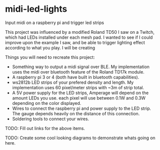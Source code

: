 # midi-led-lights
Input midi on a raspberry pi and trigger led strips

This project was influenced by a modified Roland TD50 I saw on a Twitch, which had LEDs installed under each mesh pad. I wanted to see if I could improve upon the example I saw, and be able to trigger lighting effect according to what you play. I will be creating 

Things you will need to recreate this project:
- Something way to output a midi signal over BLE. My implementation uses the midi over bluetooth feature of the Roland TD17k module.
- A raspberry pi 3 or 4 (both have built in bluetooth capabilities).
- ws2812b LED strips of your prefered density and length. My implementation uses 60 pixel/meter strips with ~3m of strip total.
- A 5V power supply for the LED strips, Amperage will depend on the amount LEDs you use. each pixel will use between 0.1W and 0.3W depending on the color displayed.
- Wires to connect the raspberry pi and power supply to the LED strip. The gauge depends heavily on the distance of this connection.
- Soldering tools to connect your wires.

TODO: Fill out links for the above items.

TODO: Create some cool looking diagrams to demonstrate whats going on here.
